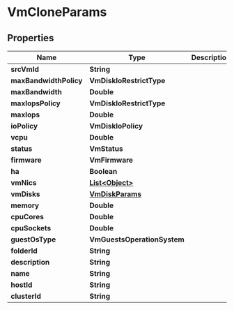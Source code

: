 

# VmCloneParams


## Properties

Name | Type | Description | Notes
------------ | ------------- | ------------- | -------------
**srcVmId** | **String** |  | 
**maxBandwidthPolicy** | **VmDiskIoRestrictType** |  |  [optional]
**maxBandwidth** | **Double** |  |  [optional]
**maxIopsPolicy** | **VmDiskIoRestrictType** |  |  [optional]
**maxIops** | **Double** |  |  [optional]
**ioPolicy** | **VmDiskIoPolicy** |  |  [optional]
**vcpu** | **Double** |  |  [optional]
**status** | **VmStatus** |  |  [optional]
**firmware** | **VmFirmware** |  |  [optional]
**ha** | **Boolean** |  |  [optional]
**vmNics** | [**List&lt;Object&gt;**](Object.md) |  |  [optional]
**vmDisks** | [**VmDiskParams**](VmDiskParams.md) |  |  [optional]
**memory** | **Double** |  |  [optional]
**cpuCores** | **Double** |  |  [optional]
**cpuSockets** | **Double** |  |  [optional]
**guestOsType** | **VmGuestsOperationSystem** |  |  [optional]
**folderId** | **String** |  |  [optional]
**description** | **String** |  |  [optional]
**name** | **String** |  | 
**hostId** | **String** |  |  [optional]
**clusterId** | **String** |  |  [optional]




